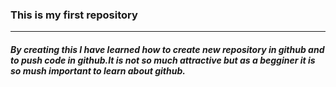 ### This is my first repository
---
##### By creating this I have learned how to create new repository in github and to push code in github.It is not so much attractive but as a begginer it is so mush important to learn about github.
